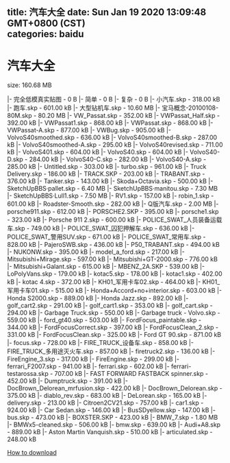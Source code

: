 
title: 汽车大全
date: Sun Jan 19 2020 13:09:48 GMT+0800 (CST)    
categories: baidu
---

# 汽车大全
size: 160.68 MB
 
 
|- 完全低模真实贴图 - 0 B
|- 简单 - 0 B
|- 复杂 - 0 B
|- 小汽车.skp - 318.00 kB
|- 跑车.skp - 601.00 kB
|- 大型钻机车.skp - 10.60 MB
|- 宝马概念-20100108-80M.skp - 80.20 MB
|- VW_Passat.skp - 352.00 kB
|- VWPassat_Half.skp - 392.00 kB
|- VWPassat1.skp - 868.00 kB
|- VWPassat.skp - 868.00 kB
|- VWPassat-A.skp - 877.00 kB
|- VWBug.skp - 905.00 kB
|- VolvoS40smoothed.skp - 636.00 kB
|- VolvoS40smoothed-B.skp - 287.00 kB
|- VolvoS40smoothed-A.skp - 295.00 kB
|- VolvoS40revised.skp - 711.00 kB
|- VolvoS401.skp - 604.00 kB
|- VolvoS40.skp - 604.00 kB
|- VolvoS40-D.skp - 284.00 kB
|- VolvoS40-C.skp - 282.00 kB
|- VolvoS40-A.skp - 285.00 kB
|- Untitled.skp - 303.00 kB
|- turbo.skp - 961.00 kB
|- Truck Delivery.skp - 186.00 kB
|- TRACK.SKP - 203.00 kB
|- TRABANT.skp - 376.00 kB
|- Tanker.skp - 143.00 kB
|- Skoda+Octavia.skp - 500.00 kB
|- SketchUpBBS·pallet.skp - 6.40 MB
|- SketchUpBBS·manitou.skp - 7.30 MB
|- SketchUpBBS·Lull1.skp - 7.50 MB
|- RV1.skp - 157.00 kB
|- robin_1.skp - 601.00 kB
|- Roadster-Smooth.skp - 282.00 kB
|- Q版汽车.skp - 2.00 MB
|- porsche911.skp - 612.00 kB
|- PORSCHE2.SKP - 395.00 kB
|- porsche1.skp - 323.00 kB
|- Porsche 911 2.skp - 600.00 kB
|- POLICE_SWAT_人员装备运载车.skp - 749.00 kB
|- POLICE_SWAT_囚犯押解车.skp - 636.00 kB
|- POLICE_SWAT_警用SUV.skp - 671.00 kB
|- POLICE_SWAT_常用车.skp - 828.00 kB
|- PajeroSWB.skp - 436.00 kB
|- P50_TRABANT.skp - 494.00 kB
|- NUKONW.skp - 395.00 kB
|- model_a_ford.skp - 217.00 kB
|- Mitsubishi+Mirage.skp - 597.00 kB
|- Mitsubishi+GT-2000.skp - 776.00 kB
|- Mitsubishi+Galant.skp - 615.00 kB
|- MBENZ_2A.SKP - 539.00 kB
|- LoPolyVans.skp - 179.00 kB
|- kotac5.skp - 178.00 kB
|- kotac1.skp - 402.00 kB
|- kotac 4.skp - 372.00 kB
|- KH01_军用卡车02.skp - 464.00 kB
|- KH01_军用卡车01.skp - 515.00 kB
|- Honda+Accord+no+interior.skp - 603.00 kB
|- Honda S2000.skp - 889.00 kB
|- Honda Jazz.skp - 892.00 kB
|- golf_cart2.skp - 291.00 kB
|- golf_cart1.skp - 353.00 kB
|- golf_cart.skp - 294.00 kB
|- Garbage Truck.skp - 550.00 kB
|- Garbage truck - Volvo.skp - 559.00 kB
|- ford_gt40.skp - 503.00 kB
|- FordFocus_paintable.skp - 344.00 kB
|- FordFocusCorrect.skp - 397.00 kB
|- FordFocusClean_2.skp - 331.00 kB
|- FordFocusClean.skp - 325.00 kB
|- Ford GT 90.skp - 871.00 kB
|- focus.skp - 728.00 kB
|- FIRE_TRUCK_设备车.skp - 858.00 kB
|- FIRE_TRUCK_多用途灭火车.skp - 857.00 kB
|- firetruck2.skp - 136.00 kB
|- FireEngine_3.skp - 317.00 kB
|- FireEngine.skp - 299.00 kB
|- ferrari_F2007.skp - 941.00 kB
|- ferrari.skp - 602.00 kB
|- ferrari-testarossa.skp - 707.00 kB
|- FAST FORWARD FASTBACK spinner.skp - 452.00 kB
|- Dumptruck.skp - 391.00 kB
|- DocBrown_Delorean_mrfusion.skp - 422.00 kB
|- DocBrown_Delorean.skp - 375.00 kB
|- diablo_rev.skp - 683.00 kB
|- DeLorean.skp - 165.00 kB
|- delivery.skp - 213.00 kB
|- Citroen2CV21.skp - 757.00 kB
|- car1.skp - 924.00 kB
|- Car Sedan.skp - 146.00 kB
|- BusSDyellow.skp - 147.00 kB
|- bus.skp - 473.00 kB
|- BOXSTER.SKP - 423.00 kB
|- BMW_7.skp - 1.80 MB
|- BMWx5-cleaned.skp - 506.00 kB
|- bmw.skp - 639.00 kB
|- Audi+A8.skp - 889.00 kB
|- Aston Martin Vanquish.skp - 510.00 kB
|- articulated.skp - 248.00 kB

[How to download](https://bpcam.bemobtrk.com/go/2ceec3aa-1ca2-46d6-b9ff-aaa5c184517c?jno=708)